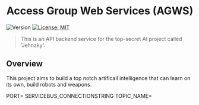 <h1 align="center">Access Group Web Services (AGWS)</h1>
<p>
  <img alt="Version" src="https://img.shields.io/badge/version-1.0.0-blue.svg?cacheSeconds=2592000" />
  <a href="#" target="_blank">
    <img alt="License: MIT" src="https://img.shields.io/badge/License-MIT-yellow.svg" />
  </a>
</p>

>This is an API backend service for the top-secret AI project called 'Jehnzky'.

## Overview

This project aims to build a top notch artificail intelligence that can learn on its own, build robots and weapons.


PORT=
SERVICEBUS_CONNECTIONSTRING
TOPIC_NAME=